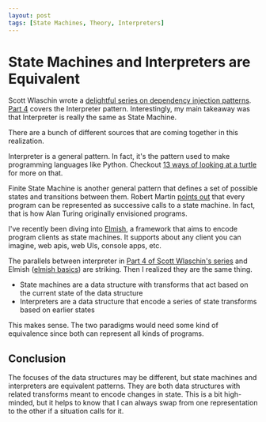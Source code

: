 ```yaml
---
layout: post
tags: [State Machines, Theory, Interpreters]
---
```


# State Machines and Interpreters are Equivalent

Scott Wlaschin wrote a [delightful series on dependency injection patterns](https://fsharpforfunandprofit.com/posts/dependencies/). [Part 4](https://fsharpforfunandprofit.com/posts/dependencies-4/) covers the Interpreter pattern. Interestingly, my main takeaway was that Interpreter is really the same as State Machine.

There are a bunch of different sources that are coming together in this realization.

Interpreter is a general pattern. In fact, it's the pattern used to make programming languages like Python. Checkout [13 ways of looking at a turtle](https://fsharpforfunandprofit.com/posts/13-ways-of-looking-at-a-turtle/) for more on that.

Finite State Machine is another general pattern that defines a set of possible states and transitions between them. Robert Martin [points out](https://blog.cleancoder.com/uncle-bob/2020/09/30/loopy.html) that every program can be represented as successive calls to a state machine. In fact, that is how Alan Turing originally envisioned programs.

I've recently been diving into [Elmish](https://elmish.github.io/elmish/index.html), a framework that aims to encode program clients as state machines. It supports about any client you can imagine, web apis, web UIs, console apps, etc.

The parallels between interpreter in [Part 4 of Scott Wlaschin's series](https://fsharpforfunandprofit.com/posts/dependencies-4/) and Elmish ([elmish basics](https://elmish.github.io/elmish/basics.html)) are striking. Then I realized they are the same thing.
- State machines are a data structure with transforms that act based on the current state of the data structure
- Interpreters are a data structure that encode a series of state transforms based on earlier states

This makes sense. The two paradigms would need some kind of equivalence since both can represent all kinds of programs.

## Conclusion

The focuses of the data structures may be different, but state machines and interpreters are equivalent patterns. They are both data structures with related transforms meant to encode changes in state. This is a bit high-minded, but it helps to know that I can always swap from one representation to the other if a situation calls for it.